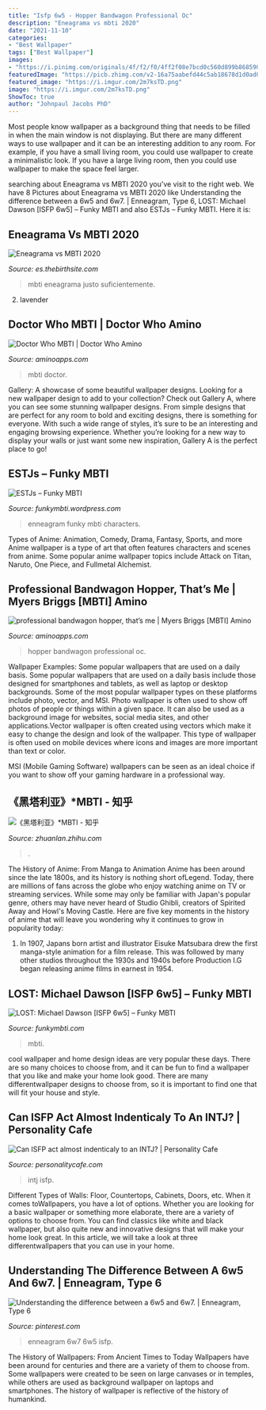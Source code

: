 ```yaml
---
title: "Isfp 6w5 - Hopper Bandwagon Professional Oc"
description: "Eneagrama vs mbti 2020"
date: "2021-11-10"
categories:
- "Best Wallpaper"
tags: ["Best Wallpaper"]
images:
- "https://i.pinimg.com/originals/4f/f2/f0/4ff2f08e7bcd0c560d899b8685902522.png"
featuredImage: "https://picb.zhimg.com/v2-16a75aabefd44c5ab18678d1d0ad08bc_r.jpg"
featured_image: "https://i.imgur.com/2m7ksTD.png"
image: "https://i.imgur.com/2m7ksTD.png"
ShowToc: true
author: "Johnpaul Jacobs PhD"
---
```



Most people know wallpaper as a background thing that needs to be filled in when the main window is not displaying. But there are many different ways to use wallpaper and it can be an interesting addition to any room. For example, if you have a small living room, you could use wallpaper to create a minimalistic look. If you have a large living room, then you could use wallpaper to make the space feel larger.

	

		
searching about Eneagrama vs MBTI 2020 you've visit to the right web. We have 8 Pictures about Eneagrama vs MBTI 2020 like Understanding the difference between a 6w5 and 6w7. | Enneagram, Type 6, LOST: Michael Dawson [ISFP 6w5] – Funky MBTI and also ESTJs – Funky MBTI. Here it is:
		
    
## Eneagrama Vs MBTI 2020

<img loading=lazy src="https://imgstore.nyc3.cdn.digitaloceanspaces.com/bccmort/1592843893924.jpeg" onerror="this.onerror=null;this.src='https://tse2.mm.bing.net/th?id=OIP.zmTwVvj_jmXd1BfbIWzHRAHaHO&amp;pid=15.1';" alt="Eneagrama vs MBTI 2020">

_Source: es.thebirthsite.com_

>mbti eneagrama justo suficientemente. 

	

2. lavender 

    
## Doctor Who MBTI | Doctor Who Amino

<img loading=lazy src="https://pm1.narvii.com/5910/f20c6aeec7655a4e24fc07b31d2cf45b54c2e33d_hq.jpg" onerror="this.onerror=null;this.src='https://tse2.mm.bing.net/th?id=OIP.OVjWBP3ZlEerv6rABpZM7QHaHT&amp;pid=15.1';" alt="Doctor Who MBTI | Doctor Who Amino">

_Source: aminoapps.com_

>mbti doctor. 

	

Gallery: A showcase of some beautiful wallpaper designs.
Looking for a new wallpaper design to add to your collection? Check out Gallery A, where you can see some stunning wallpaper designs. From simple designs that are perfect for any room to bold and exciting designs, there is something for everyone. With such a wide range of styles, it’s sure to be an interesting and engaging browsing experience. Whether you’re looking for a new way to display your walls or just want some new inspiration, Gallery A is the perfect place to go!





	
	
    
## ESTJs – Funky MBTI

<img loading=lazy src="https://funkymbti.files.wordpress.com/2019/08/hermionegranger.jpg?w=816" onerror="this.onerror=null;this.src='https://tse2.mm.bing.net/th?id=OIP.i8Kp_4_jRfP5xjE3BX2NOAHaEd&amp;pid=15.1';" alt="ESTJs – Funky MBTI">

_Source: funkymbti.wordpress.com_

>enneagram funky mbti characters. 

	

Types of Anime: Animation, Comedy, Drama, Fantasy, Sports, and more
Anime wallpaper is a type of art that often features characters and scenes from anime. Some popular anime wallpaper topics include Attack on Titan, Naruto, One Piece, and Fullmetal Alchemist.

    
## Professional Bandwagon Hopper, That’s Me | Myers Briggs [MBTI] Amino

<img loading=lazy src="https://pm1.narvii.com/7628/a316d408966d817827477146455d28bc3b55f0e2r1-679-537v2_hq.jpg" onerror="this.onerror=null;this.src='https://tse2.mm.bing.net/th?id=OIP.1aFLrLrcIIwNzVJi6_NSkAHaF2&amp;pid=15.1';" alt="professional bandwagon hopper, that’s me | Myers Briggs [MBTI] Amino">

_Source: aminoapps.com_

>hopper bandwagon professional oc. 

	

Wallpaper Examples: Some popular wallpapers that are used on a daily basis.
Some popular wallpapers that are used on a daily basis include those designed for smartphones and tablets, as well as laptop or desktop backgrounds. Some of the most popular wallpaper types on these platforms include photo, vector, and MSI. 
Photo wallpaper is often used to show off photos of people or things within a given space. It can also be used as a background image for websites, social media sites, and other applications.Vector wallpaper is often created using vectors which make it easy to change the design and look of the wallpaper. This type of wallpaper is often used on mobile devices where icons and images are more important than text or color. 

MSI (Mobile Gaming Software) wallpapers can be seen as an ideal choice if you want to show off your gaming hardware in a professional way.

    
## 《黑塔利亚》*MBTI - 知乎

<img loading=lazy src="https://picb.zhimg.com/v2-16a75aabefd44c5ab18678d1d0ad08bc_r.jpg" onerror="this.onerror=null;this.src='https://tse1.mm.bing.net/th?id=OIP.878d0RuoBJaCeQ131mOzaQHaFA&amp;pid=15.1';" alt="《黑塔利亚》*MBTI - 知乎">

_Source: zhuanlan.zhihu.com_

>. 

	

The History of Anime: From Manga to Animation
Anime has been around since the late 1800s, and its history is nothing short ofLegend. Today, there are millions of fans across the globe who enjoy watching anime on TV or streaming services. While some may only be familiar with Japan's popular genre, others may have never heard of Studio Ghibli, creators of Spirited Away and Howl's Moving Castle. Here are five key moments in the history of anime that will leave you wondering why it continues to grow in popularity today:
1) In 1907, Japans born artist and illustrator Eisuke Matsubara drew the first manga-style animation for a film release. This was followed by many other studios throughout the 1930s and 1940s before Production I.G began releasing anime films in earnest in 1954.

    
## LOST: Michael Dawson [ISFP 6w5] – Funky MBTI

<img loading=lazy src="https://funkymbti.files.wordpress.com/2020/10/michael.jpg?w=778&amp;h=450&amp;crop=1" onerror="this.onerror=null;this.src='https://tse2.mm.bing.net/th?id=OIP.rCrqIFr0eISrNuF-d-W3lAHaES&amp;pid=15.1';" alt="LOST: Michael Dawson [ISFP 6w5] – Funky MBTI">

_Source: funkymbti.com_

>mbti. 

	

cool wallpaper and home design ideas are very popular these days. There are so many choices to choose from, and it can be fun to find a wallpaper that you like and make your home look good. There are many differentwallpaper designs to choose from, so it is important to find one that will fit your house and style.

    
## Can ISFP Act Almost Indenticaly To An INTJ? | Personality Cafe

<img loading=lazy src="https://i.imgur.com/2m7ksTD.png" onerror="this.onerror=null;this.src='https://tse4.mm.bing.net/th?id=OIP.6p6BSY9Wm5aw0W-SZJcFqQHaDP&amp;pid=15.1';" alt="Can ISFP act almost indenticaly to an INTJ? | Personality Cafe">

_Source: personalitycafe.com_

>intj isfp. 

	

Different Types of Walls: Floor, Countertops, Cabinets, Doors, etc.
When it comes toWallpapers, you have a lot of options. Whether you are looking for a basic wallpaper or something more elaborate, there are a variety of options to choose from. You can find classics like white and black wallpaper, but also quite new and innovative designs that will make your home look great. In this article, we will take a look at three differentwallpapers that you can use in your home.

    
## Understanding The Difference Between A 6w5 And 6w7. | Enneagram, Type 6

<img loading=lazy src="https://i.pinimg.com/originals/4f/f2/f0/4ff2f08e7bcd0c560d899b8685902522.png" onerror="this.onerror=null;this.src='https://tse2.mm.bing.net/th?id=OIP.4rLnbVGvRcnvE2ggjYwbSQHaHa&amp;pid=15.1';" alt="Understanding the difference between a 6w5 and 6w7. | Enneagram, Type 6">

_Source: pinterest.com_

>enneagram 6w7 6w5 isfp. 

	

The History of Wallpapers: From Ancient Times to Today
Wallpapers have been around for centuries and there are a variety of them to choose from. Some wallpapers were created to be seen on large canvases or in temples, while others are used as background wallpaper on laptops and smartphones. The history of wallpaper is reflective of the history of humankind.

